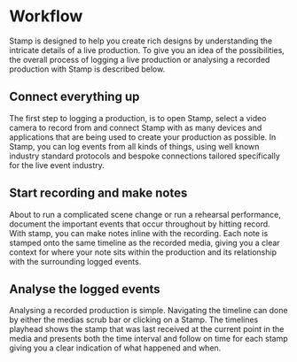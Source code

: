 # Workflow

Stamp is designed to help you create rich designs by understanding the intricate details of a live production. To give you an idea of the possibilities, the overall process of logging a live production or analysing a recorded production with Stamp is described below.

## Connect everything up
The first step to logging a production, is to open Stamp, select a video camera to record from and connect Stamp with as many devices and applications that are being used to create your production as possible. In Stamp, you can log events from all kinds of things, using well known industry standard protocols and bespoke connections tailored specifically for the live event industry.

## Start recording and make notes
About to run a complicated scene change or run a rehearsal performance, document the important events that occur throughout by hitting record. With stamp, you can make notes inline with the recording. Each note is stamped onto the same timeline as the recorded media, giving you a clear context for where your note sits within the production and its relationship with the surrounding logged events.

## Analyse the logged events
Analysing a recorded production is simple. Navigating the timeline can done by either the medias scrub bar or clicking on a Stamp. The timelines playhead shows the stamp that was last received at the current point in the media and presents both the time interval and follow on time for each stamp giving you a clear indication of what happened and when. 

<!-- ## Save and share the timeline -->

